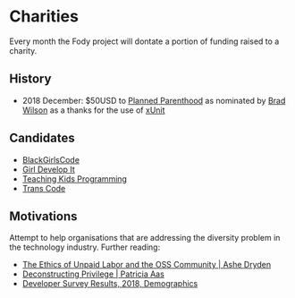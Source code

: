 # Charities

Every month the Fody project will dontate a portion of funding raised to a charity.


## History

 * 2018 December: $50USD to [Planned Parenthood](https://www.plannedparenthood.org) as nominated by [Brad Wilson](https://twitter.com/BradWilson) as a thanks for the use of [xUnit](https://xunit.github.io/)


## Candidates

 * [BlackGirlsCode](http://www.blackgirlscode.com/)
 * [Girl Develop It](https://www.girldevelopit.com/)
 * [Teaching Kids Programming](http://teachingkidsprogramming.org/)
 * [Trans Code](https://twitter.com/trans_code)


## Motivations

Attempt to help organisations that are addressing the diversity problem in the technology industry. Further reading:

 * [The Ethics of Unpaid Labor and the OSS Community | Ashe Dryden](https://www.ashedryden.com/blog/the-ethics-of-unpaid-labor-and-the-oss-community)
 * [Deconstructing Privilege | Patricia Aas](https://vimeo.com/285097367)
 * [Developer Survey Results, 2018, Demographics](https://insights.stackoverflow.com/survey/2018/#demographics)
